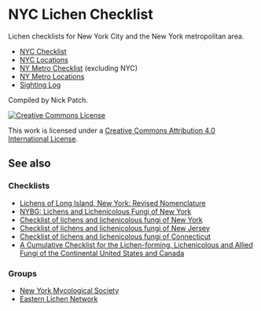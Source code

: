 # NYC Lichen Checklist

Lichen checklists for New York City and the New York metropolitan area.

- [NYC Checklist](nyc-checklist.tsv)
- [NYC Locations](nyc-locations.tsv)
- [NY Metro Checklist](nymetro-checklist.tsv) (excluding NYC)
- [NY Metro Locations](nymetro-locations.tsv)
- [Sighting Log](sighting-log.tsv)

Compiled by Nick Patch.

[![Creative Commons License](http://i.creativecommons.org/l/by/4.0/80x15.png)](http://creativecommons.org/licenses/by/4.0/)

This work is licensed under a [Creative Commons Attribution 4.0 International License](http://creativecommons.org/licenses/by/4.0/).

## See also

### Checklists
- [Lichens of Long Island, New York: Revised Nomenclature](http://www.huh.harvard.edu/collections/lichens/Long_Island_Update.html)
- [NYBG: Lichens and Lichenicolous Fungi of New York](http://sweetgum.nybg.org/vh/family_list.php?Where=SpeDivision+=+%27lichens%27+AND+DarCountry+contains+%27United+States+of+America%27+AND+DarStateProvince+contains+%27New+York%27&LimitPerPage=MAX_QUERY_RECORDS)
- [Checklist of lichens and lichenicolous fungi of New York](http://www.biologie.uni-hamburg.de/checklists/lichens/north-america/usa_new-york_l.htm)
- [Checklist of lichens and lichenicolous fungi of New Jersey](http://www.biologie.uni-hamburg.de/checklists/lichens/north-america/usa_new-jersey_l.htm)
- [Checklist of lichens and lichenicolous fungi of Connecticut](http://www.biologie.uni-hamburg.de/checklists/lichens/north-america/usa_connecticut_l.htm)
- [A Cumulative Checklist for the Lichen-forming, Lichenicolous and Allied Fungi of the Continental United States and Canada](http://www.ndsu.edu/pubweb/~esslinge/chcklst/chcklst7.htm)

### Groups
- [New York Mycological Society](http://newyorkmyc.org/)
- [Eastern Lichen Network](http://www.nybg.org/bsci/lichens/eln/)
